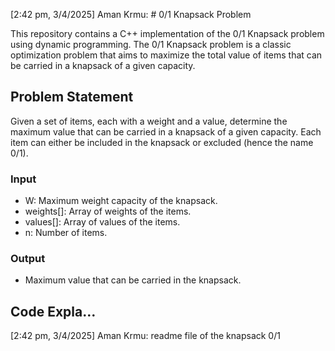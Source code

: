 [2:42 pm, 3/4/2025] Aman Krmu: # 0/1 Knapsack Problem

This repository contains a C++ implementation of the 0/1 Knapsack problem using dynamic programming. The 0/1 Knapsack problem is a classic optimization problem that aims to maximize the total value of items that can be carried in a knapsack of a given capacity.

## Problem Statement

Given a set of items, each with a weight and a value, determine the maximum value that can be carried in a knapsack of a given capacity. Each item can either be included in the knapsack or excluded (hence the name 0/1).

### Input
- W: Maximum weight capacity of the knapsack.
- weights[]: Array of weights of the items.
- values[]: Array of values of the items.
- n: Number of items.

### Output
- Maximum value that can be carried in the knapsack.

## Code Expla…
[2:42 pm, 3/4/2025] Aman Krmu: readme file of the knapsack 0/1

